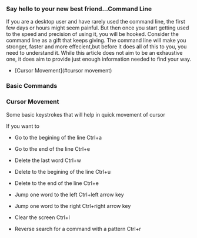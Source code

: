 ### Say hello to your new best friend...Command Line 

If you are a desktop user and have rarely used the command line, the first few days or hours might seem painful. But then once you start getting used to the speed and precision of
 using it, you will be hooked. Consider the command line as a gift that keeps giving. The command line will make you stronger, faster and more effecient,but before it does all of this to you, you need to understand it. While this article does not aim to be an exhaustive one, it does aim to provide just enough information needed to find your way.

- [Cursor Movement](#cursor movement)




### Basic Commands



### Cursor Movement

Some basic keystrokes that will help in quick movement of cursor

If you want to 

- Go to the begining of the line
	Ctrl+a

- Go to the end of the line
	Ctrl+e

- Delete the last word
	Ctrl+w

- Delete to the begining of the line
	Ctrl+u

- Delete to the end of the line 
	Ctrl+e

- Jump one word to the left
	Ctrl+left arrow key

- Jump one word to the right
	Ctrl+right arrow key

- Clear the screen 
	Ctrl+l

- Reverse search for a command with a pattern
	Ctrl+r


